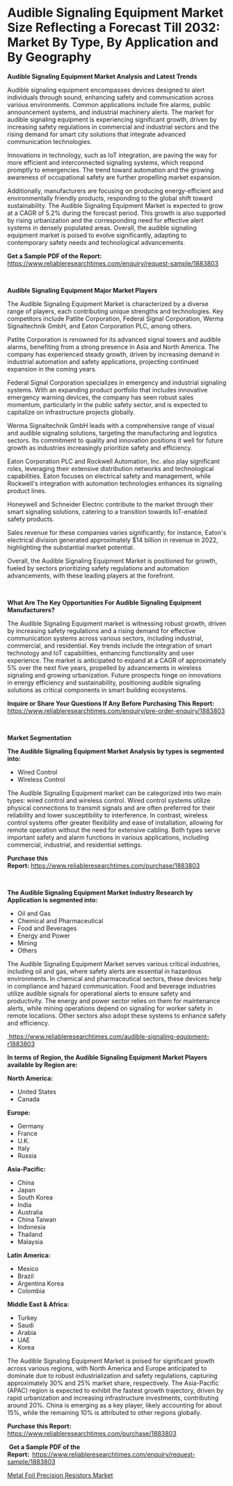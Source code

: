 <p><h1>Audible Signaling Equipment Market Size Reflecting a Forecast Till 2032: Market By Type, By Application and By Geography</h1></p><p><strong>Audible Signaling Equipment Market Analysis and Latest Trends</strong></p>
<p><p>Audible signaling equipment encompasses devices designed to alert individuals through sound, enhancing safety and communication across various environments. Common applications include fire alarms, public announcement systems, and industrial machinery alerts. The market for audible signaling equipment is experiencing significant growth, driven by increasing safety regulations in commercial and industrial sectors and the rising demand for smart city solutions that integrate advanced communication technologies.</p><p>Innovations in technology, such as IoT integration, are paving the way for more efficient and interconnected signaling systems, which respond promptly to emergencies. The trend toward automation and the growing awareness of occupational safety are further propelling market expansion. </p><p>Additionally, manufacturers are focusing on producing energy-efficient and environmentally friendly products, responding to the global shift toward sustainability. The Audible Signaling Equipment Market is expected to grow at a CAGR of 5.2% during the forecast period. This growth is also supported by rising urbanization and the corresponding need for effective alert systems in densely populated areas. Overall, the audible signaling equipment market is poised to evolve significantly, adapting to contemporary safety needs and technological advancements.</p></p>
<p><strong>Get a Sample PDF of the Report:&nbsp;</strong> <a href="https://www.reliableresearchtimes.com/enquiry/request-sample/1883803?utm_campaign=2240&utm_medium=2&utm_source=Github&utm_content=ia&utm_term=13022025&utm_id=audible-signaling-equipment">https://www.reliableresearchtimes.com/enquiry/request-sample/1883803</a></p>
<p>&nbsp;</p>
<p><strong>Audible Signaling Equipment Major Market Players</strong></p>
<p><p>The Audible Signaling Equipment Market is characterized by a diverse range of players, each contributing unique strengths and technologies. Key competitors include Patlite Corporation, Federal Signal Corporation, Werma Signaltechnik GmbH, and Eaton Corporation PLC, among others.</p><p>Patlite Corporation is renowned for its advanced signal towers and audible alarms, benefiting from a strong presence in Asia and North America. The company has experienced steady growth, driven by increasing demand in industrial automation and safety applications, projecting continued expansion in the coming years.</p><p>Federal Signal Corporation specializes in emergency and industrial signaling systems. With an expanding product portfolio that includes innovative emergency warning devices, the company has seen robust sales momentum, particularly in the public safety sector, and is expected to capitalize on infrastructure projects globally.</p><p>Werma Signaltechnik GmbH leads with a comprehensive range of visual and audible signaling solutions, targeting the manufacturing and logistics sectors. Its commitment to quality and innovation positions it well for future growth as industries increasingly prioritize safety and efficiency.</p><p>Eaton Corporation PLC and Rockwell Automation, Inc. also play significant roles, leveraging their extensive distribution networks and technological capabilities. Eaton focuses on electrical safety and management, while Rockwell's integration with automation technologies enhances its signaling product lines.</p><p>Honeywell and Schneider Electric contribute to the market through their smart signaling solutions, catering to a transition towards IoT-enabled safety products. </p><p>Sales revenue for these companies varies significantly; for instance, Eaton's electrical division generated approximately $14 billion in revenue in 2022, highlighting the substantial market potential.</p><p>Overall, the Audible Signaling Equipment Market is positioned for growth, fueled by sectors prioritizing safety regulations and automation advancements, with these leading players at the forefront.</p></p>
<p>&nbsp;</p>
<p><strong>What Are The Key Opportunities For Audible Signaling Equipment Manufacturers?</strong></p>
<p><p>The Audible Signaling Equipment market is witnessing robust growth, driven by increasing safety regulations and a rising demand for effective communication systems across various sectors, including industrial, commercial, and residential. Key trends include the integration of smart technology and IoT capabilities, enhancing functionality and user experience. The market is anticipated to expand at a CAGR of approximately 5% over the next five years, propelled by advancements in wireless signaling and growing urbanization. Future prospects hinge on innovations in energy efficiency and sustainability, positioning audible signaling solutions as critical components in smart building ecosystems.</p></p>
<p><strong>Inquire or Share Your Questions If Any Before Purchasing This Report:</strong> <a href="https://www.reliableresearchtimes.com/enquiry/pre-order-enquiry/1883803?utm_campaign=2240&utm_medium=2&utm_source=Github&utm_content=ia&utm_term=13022025&utm_id=audible-signaling-equipment">https://www.reliableresearchtimes.com/enquiry/pre-order-enquiry/1883803</a></p>
<p>&nbsp;</p>
<p><strong>Market Segmentation</strong></p>
<p><strong>The Audible Signaling Equipment Market Analysis by types is segmented into:</strong></p>
<p><ul><li>Wired Control</li><li>Wireless Control</li></ul></p>
<p><p>The Audible Signaling Equipment market can be categorized into two main types: wired control and wireless control. Wired control systems utilize physical connections to transmit signals and are often preferred for their reliability and lower susceptibility to interference. In contrast, wireless control systems offer greater flexibility and ease of installation, allowing for remote operation without the need for extensive cabling. Both types serve important safety and alarm functions in various applications, including commercial, industrial, and residential settings.</p></p>
<p><strong>Purchase this Report:&nbsp;</strong><a href="https://www.reliableresearchtimes.com/purchase/1883803?utm_campaign=2240&utm_medium=2&utm_source=Github&utm_content=ia&utm_term=13022025&utm_id=audible-signaling-equipment">https://www.reliableresearchtimes.com/purchase/1883803</a></p>
<p>&nbsp;</p>
<p><strong>The Audible Signaling Equipment Market Industry Research by Application is segmented into:</strong></p>
<p><ul><li>Oil and Gas</li><li>Chemical and Pharmaceutical</li><li>Food and Beverages</li><li>Energy and Power</li><li>Mining</li><li>Others</li></ul></p>
<p><p>The Audible Signaling Equipment Market serves various critical industries, including oil and gas, where safety alerts are essential in hazardous environments. In chemical and pharmaceutical sectors, these devices help in compliance and hazard communication. Food and beverage industries utilize audible signals for operational alerts to ensure safety and productivity. The energy and power sector relies on them for maintenance alerts, while mining operations depend on signaling for worker safety in remote locations. Other sectors also adopt these systems to enhance safety and efficiency.</p></p>
<p><a href="https://www.reliableresearchtimes.com/audible-signaling-equipment-r1883803?utm_campaign=2240&utm_medium=2&utm_source=Github&utm_content=ia&utm_term=13022025&utm_id=audible-signaling-equipment">&nbsp;https://www.reliableresearchtimes.com/audible-signaling-equipment-r1883803</a></p>
<p><strong>In terms of Region, the Audible Signaling Equipment Market Players available by Region are:</strong></p>
<p>
    <p> <strong> North America: </strong>
        <ul>
            <li>United States</li>
            <li>Canada</li>
        </ul>
        </p> 
    <p> <strong> Europe: </strong>
        <ul>
            <li>Germany</li>
            <li>France</li>
            <li>U.K.</li>
            <li>Italy</li>
            <li>Russia</li>
        </ul>
        </p> 
    <p> <strong> Asia-Pacific: </strong>
        <ul>
            <li>China</li>
            <li>Japan</li>
            <li>South Korea</li>
            <li>India</li>
            <li>Australia</li>
            <li>China Taiwan</li>
            <li>Indonesia</li>
            <li>Thailand</li>
            <li>Malaysia</li>
        </ul>
        </p> 
    <p> <strong> Latin America: </strong>
        <ul>
            <li>Mexico</li>
            <li>Brazil</li>
            <li>Argentina Korea</li>
            <li>Colombia</li>
        </ul>
        </p> 
    <p> <strong> Middle East & Africa: </strong>
        <ul>
            <li>Turkey</li>
            <li>Saudi</li>
            <li>Arabia</li>
            <li>UAE</li>
            <li>Korea</li>
        </ul>
    </p>
    </p>
<p><p>The Audible Signaling Equipment Market is poised for significant growth across various regions, with North America and Europe anticipated to dominate due to robust industrialization and safety regulations, capturing approximately 30% and 25% market share, respectively. The Asia-Pacific (APAC) region is expected to exhibit the fastest growth trajectory, driven by rapid urbanization and increasing infrastructure investments, contributing around 20%. China is emerging as a key player, likely accounting for about 15%, while the remaining 10% is attributed to other regions globally.</p></p>
<p><strong>Purchase this Report: </strong><a href="https://www.reliableresearchtimes.com/purchase/1883803?utm_campaign=2240&utm_medium=2&utm_source=Github&utm_content=ia&utm_term=13022025&utm_id=audible-signaling-equipment">https://www.reliableresearchtimes.com/purchase/1883803</a></p>
<p>&nbsp;<strong>Get a Sample PDF of the Report:&nbsp;&nbsp;</strong><a href="https://www.reliableresearchtimes.com/enquiry/request-sample/1883803?utm_campaign=2240&utm_medium=2&utm_source=Github&utm_content=ia&utm_term=13022025&utm_id=audible-signaling-equipment">https://www.reliableresearchtimes.com/enquiry/request-sample/1883803</a></p>
<p><strong></strong></p>
<p><p><a href="https://github.com/stillsfloria19981/Market-Research-Report-List-1/blob/main/metal-foil-precision-resistors-market.md?utm_campaign=2240&utm_medium=2&utm_source=Github&utm_content=ia&utm_term=13022025&utm_id=audible-signaling-equipment">Metal Foil Precision Resistors Market</a></p></p>